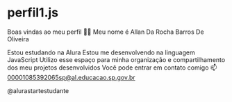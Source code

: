 # perfil1.js 
Boas vindas ao meu perfil 💙💙
Meu nome é Allan Da Rocha Barros De Oliveira

Estou estudando na Alura
Estou me desenvolvendo na linguagem JavaScript
Utilizo esse espaço para minha organização e compartilhamento dos meu projetos desenvolvidos
Você pode entrar em contato comigo 📫
00001085392065sp@al.educacao.sp.gov.br

@alurastartestudante
